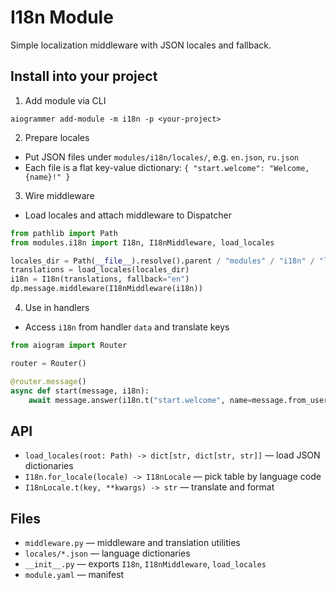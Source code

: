 # I18n Module

Simple localization middleware with JSON locales and fallback.

## Install into your project
1) Add module via CLI
```
aiogrammer add-module -m i18n -p <your-project>
```
2) Prepare locales
- Put JSON files under `modules/i18n/locales/`, e.g. `en.json`, `ru.json`
- Each file is a flat key-value dictionary: `{ "start.welcome": "Welcome, {name}!" }`

3) Wire middleware
- Load locales and attach middleware to Dispatcher
```python
from pathlib import Path
from modules.i18n import I18n, I18nMiddleware, load_locales

locales_dir = Path(__file__).resolve().parent / "modules" / "i18n" / "locales"
translations = load_locales(locales_dir)
i18n = I18n(translations, fallback="en")
dp.message.middleware(I18nMiddleware(i18n))
```

4) Use in handlers
- Access `i18n` from handler `data` and translate keys
```python
from aiogram import Router

router = Router()

@router.message()
async def start(message, i18n):
    await message.answer(i18n.t("start.welcome", name=message.from_user.first_name))
```

## API
- `load_locales(root: Path) -> dict[str, dict[str, str]]` — load JSON dictionaries
- `I18n.for_locale(locale) -> I18nLocale` — pick table by language code
- `I18nLocale.t(key, **kwargs) -> str` — translate and format

## Files
- `middleware.py` — middleware and translation utilities
- `locales/*.json` — language dictionaries
- `__init__.py` — exports `I18n`, `I18nMiddleware`, `load_locales`
- `module.yaml` — manifest